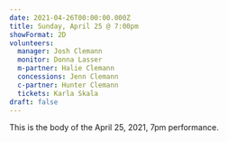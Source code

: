 ```yaml
---
date: 2021-04-26T00:00:00.000Z
title: Sunday, April 25 @ 7:00pm
showFormat: 2D
volunteers:
  manager: Josh Clemann
  monitor: Donna Lasser
  m-partner: Halie Clemann
  concessions: Jenn Clemann
  c-partner: Hunter Clemann
  tickets: Karla Skala
draft: false
---
```

This is the body of the April 25, 2021, 7pm performance.

